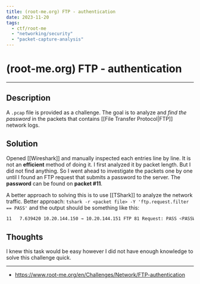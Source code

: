 ```yaml
---
title: (root-me.org) FTP - authentication
date: 2023-11-20
tags:
  - ctf/root-me
  - "networking/security"
  - "packet-capture-analysis"
---
```


# (root-me.org) FTP - authentication

---

## Description

A `.pcap` file is provided as a challenge. The goal is to analyze and _find the password_ in the packets that contains [[File Transfer Protocol|FTP]] network logs.

## Solution

Opened [[Wireshark]] and manually inspected each entries line by line. It is not an **efficient** method of doing it. I first analyzed it by packet length. But I did not find anything. So I went ahead to investigate the packets one by one until I found an FTP request that submits a password to the server. The **password** can be found on **packet #11**.

A better approach to solving this is to use [[TShark]] to analyze the network traffic.
Better approach: `tshark -r <packet file> -Y 'ftp.request.filter == PASS'` and the output should be something like this:

```sh
11   7.639420 10.20.144.150 → 10.20.144.151 FTP 81 Request: PASS <PASSWORD>
```

## Thoughts

I knew this task would be easy however I did not have enough knowledge to solve this challenge quick.

---

- https://www.root-me.org/en/Challenges/Network/FTP-authentication
